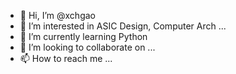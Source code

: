 - 👋 Hi, I’m @xchgao
- 👀 I’m interested in ASIC Design, Computer Arch ...  
- 🌱 I’m currently learning Python
- 💞️ I’m looking to collaborate on ...
- 📫 How to reach me ...

<!---
xchgao/xchgao is a ✨ special ✨ repository because its `README.md` (this file) appears on your GitHub profile.
You can click the Preview link to take a look at your changes.
--->

